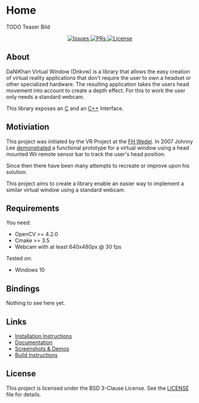 # Home

TODO Teaser Bild

<p align="center">
    <a href="https://github.com/DaNiKhan-GbR/DaNiKhan-V-Window/issues">
        <img src="https://img.shields.io/github/issues/DaNiKhan-GbR/DaNiKhan-V-Window" alt="Issues"/>
    </a>
    <a href="https://github.com/DaNiKhan-GbR/DaNiKhan-V-Window/pulls">
        <img src="https://img.shields.io/github/issues-pr/DaNiKhan-GbR/DaNiKhan-V-Window" alt="PRs"/>
    </a>
    <a href="https://github.com/DaNiKhan-GbR/DaNiKhan-V-Window/blob/master/LICENSE">
        <img src="https://img.shields.io/github/license/DaNiKhan-GbR/DaNiKhan-V-Window?color=blue" alt="License"/>
    </a>
</p>

## About

DaNiKhan Virtual Window (Dnkvw) is a library that allows the easy creation of virtual reality applications that don't require the user to own a headset or other specialized hardware. The resulting application takes the users head movement into account to create a depth effect. For this to work the user only needs a standard webcam.

This library exposes an [C](documentation/c-api.md) 
and an [C++](documentation/cpp-api.md) Interface.

## Motiviation

This project was initiated by the VR Project at the [FH Wedel](https://www.fh-wedel.de/).
In 2007 Johnny Lee [demonstrated](https://youtu.be/Jd3-eiid-Uw) a functional prototype for a virtual window using a head mounted Wii remote sensor bar to track the user's head position.

Since then there have been many attempts to recreate or improve upon his solution.

This project aims to create a library enable an easier way to implement a similar virtual window 
using a standard webcam.

## Requirements

You need:
* OpenCV >= 4.2.0
* Cmake >= 3.5
* Webcam with at least 640x480px @ 30 fps

Tested on:
* Windows 10

## Bindings

Nothing to see here yet.

## Links

* [Installation Instructions](installation/)
* [Documentation](documentation/)
* [Screenshots & Demos](demos/)
* [Build Instructions](building/)

## License

This project is licensed under the BSD 3-Clause License.
See the [LICENSE](https://github.com/DaNiKhan-GbR/DaNiKhan-V-Window/blob/master/LICENSE) file for details.
